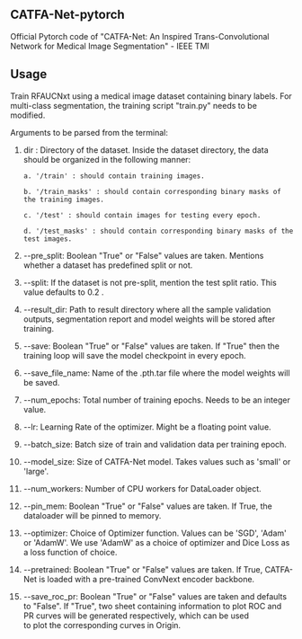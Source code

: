 ## CATFA-Net-pytorch
Official Pytorch code of "CATFA-Net: An Inspired Trans-Convolutional Network for Medical Image Segmentation" - IEEE TMI

## Usage
Train RFAUCNxt using a medical image dataset containing binary labels. For multi-class segmentation, the training script "train.py" needs to be modified.

Arguments to be parsed from the terminal:

1. dir : Directory of the dataset. Inside the dataset directory, the data should be organized in the following manner:
   
   ```raw
   a. '/train' : should contain training images.
   
   b. '/train_masks' : should contain corresponding binary masks of the training images.

   c. '/test' : should contain images for testing every epoch.

   d. '/test_masks' : should contain corresponding binary masks of the test images.
   ```

2. --pre_split: Boolean "True" or "False" values are taken. Mentions whether a dataset has predefined split or not.
      
3. --split: If the dataset is not pre-split, mention the test split ratio. This value defaults to 0.2 .
      
4. --result_dir: Path to result directory where all the sample validation outputs, segmentation report and model weights will be stored after training.

5. --save: Boolean "True" or "False" values are taken. If "True" then the training loop will save the model checkpoint in every epoch.

6. --save_file_name: Name of the .pth.tar file where the model weights will be saved.

7. --num_epochs: Total number of training epochs. Needs to be an integer value.

8. --lr: Learning Rate of the optimizer. Might be a floating point value.

9. --batch_size: Batch size of train and validation data per training epoch.

10. --model_size: Size of CATFA-Net model. Takes values such as 'small' or 'large'.

11. --num_workers: Number of CPU workers for DataLoader object.

12. --pin_mem: Boolean "True" or "False" values are taken. If True, the dataloader will be pinned to memory.

13. --optimizer: Choice of Optimizer function. Values can be 'SGD', 'Adam' or 'AdamW'. We use 'AdamW' as a choice of optimizer and Dice Loss as a loss function of choice.

14. --pretrained: Boolean "True" or "False" values are taken. If True, CATFA-Net is loaded with a pre-trained ConvNext encoder backbone.

15. --save_roc_pr: Boolean "True" or "False" values are taken and defaults to "False". If "True", two sheet containing information to plot ROC and PR curves will be generated respectively, which can be used   
                      to plot the corresponding curves in Origin.
  
  
